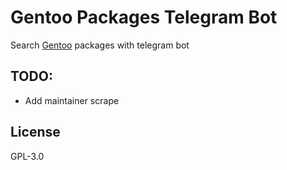 # Gentoo Packages Telegram Bot
Search [Gentoo](https://www.gentoo.org/) packages with telegram bot

## TODO:
- Add maintainer scrape

## License
GPL-3.0